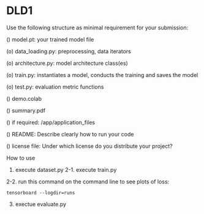 # DLD1
Use the following structure as minimal requirement for your submission:

() model.pt: your trained model file

(o) data_loading.py: preprocessing, data iterators

(o) architecture.py: model architecture class(es)

(o) train.py: instantiates a model, conducts the training and saves the model

(o) test.py: evaluation metric functions

() demo.colab

() summary.pdf

() if required: /app/application_files

() README: Describe clearly how to run your code

() license file: Under which license do you distribute your project?

How to use 
1. execute dataset.py
2-1. execute train.py 

2-2. run this command on the command line to see plots of loss: 
```
tensorboard --logdir=runs
```
3. exectue evaluate.py 
